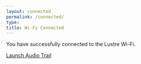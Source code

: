 ```yaml
---
layout: connected
permalink: /connected/
type:
title: Wi-Fi Connected
---
```


You have successfully connected to the Lustre Wi-Fi.

<a href="../welcome/" target="_system">Launch Audio Trail</a>